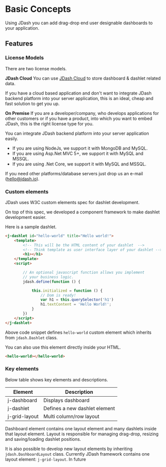 # Basic Concepts

Using JDash you can add drag-drop end user designable dashboards to your application.

## Features

### License Models

There are two license models.

**JDash Cloud**
You can use [JDash Cloud](https://app.jdash.io) to store dashboard & dashlet related data. 

If you have a cloud based application and don't want to integrate JDash backend platform into your server application, this is an ideal, cheap and fast solution to get you up.

**On Premise**
If you are a developer/company, who develops applications for other customers or if you have a product, into which you want to embed JDash, this is the right license type for you.

You can integrate JDash backend platform into your server application easily.

* If you are using NodeJs, we support it with MongoDB and MySQL.
* If you are using Asp.Net MVC 5+, we support it with MySQL and MSSQL.
* If you are using .Net Core, we support it with MySQL and MSSQL.

If you need other platforms/database servers just drop us an e-mail (hello@jdash.io).

### Custom elements
JDash uses W3C custom elements spec for dashlet development. 

On top of this spec, we developed a component framework to make dashlet development easier.

Here is a sample dashlet.

```html
<j-dashlet id="hello-world" title="Hello world!">
    <template>
        <!-- This will be the HTML content of your dashlet  -->
        <!-- Think template as user interface layer of your dashlet -->
        <h1></h1>
    </template>
    <script>

        // An optional javascript function allows you implement
        // your business logic.
        jdash.define(function () {

            this.initialized = function () {
                // Dom is ready!
                var h1 = this.querySelector('h1')
                h1.textContent = 'Hello World!';
            }
        })
    </script>
</j-dashlet>
```
Above code snippet defines `hello-world` custom element which inherits from `jdash.Dashlet` class.

You can also use this element directly inside your HTML.

```html
<hello-world></hello-world>
```

### Key elements

Below table shows key elements and descriptions.

| Element       | Description                   |
| ------------- | -------------------------     |
| j-dashboard   | Displays dashboard            |
| j-dashlet     | Defines a new dashlet element |
| j-grid-layout | Multi column/row layout       |


Dashboard element contains one layout element and many dashlets inside that layout element. Layout is responsible for managing drag-drop, resizing and saving/loading dashlet positions.

It is also possible to develop new layout elements by inheriting `jdash.DashboardLayout` class. Currently JDash framework contains one layout element: `j-grid-layout`. In future 

